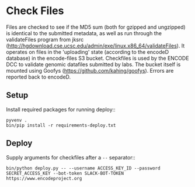 Check Files
===========

Files are checked to see if the MD5 sum (both for gzipped and ungzipped) is identical to the submitted metadata, as well as run through
the validateFiles program from jksrc  (http://hgdownload.cse.ucsc.edu/admin/exe/linux.x86_64/validateFiles).
It operates on files in the 'uploading' state (according to the encodeD database) in the encode-files S3 bucket.
Checkfiles is used by the ENCODE DCC to validate genomic datafiles submitted by labs.
The bucket itself is mounted using Goofys (https://github.com/kahing/goofys).
Errors are reported back to encodeD.

Setup
-----

Install required packages for running deploy::

    pyvenv .
    bin/pip install -r requirements-deploy.txt

Deploy
------

Supply arguments for checkfiles after a ``--`` separator::

    bin/python deploy.py -- --username ACCESS_KEY_ID --password SECRET_ACCESS_KEY --bot-token SLACK-BOT-TOKEN https://www.encodeproject.org
